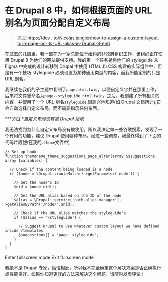 # 在 Drupal 8 中，如何根据页面的 URL 别名为页面分配自定义布局

> 原文:[https://dev . to/Nicolas jengler/how-to-assign-a-custom-layout-to-a-page-on-its-URL-alias-in-Drupal-8-en6](https://dev.to/nicolasjengler/how-to-assign-a-custom-layout-to-a-page-according-to-its-url-alias-in-drupal-8-en6)

在过去的几周里，我一直在为一家总部位于纽约的非政府组织工作，该组织正在使用 Drupal 8 为他们的网站提供支持。我的第一个任务是将他们的 styleguide 从 Figma 中完成的设计转移到 Drupal 中使用 HTML 和 CSS 构建的实际组件中，但是有一个技巧:styleguide 必须设置为某种通用类型的内容，而我所能定制的只是 URL 别名。

我继续在我们的子主题中复制了`page.html.twig`，以便自定义它并在那里工作，后来将文件重命名为`page--styleguide.html.twig`。之后，我创建了所有相关的内容，并使用了一个 URL 别名`styleguide`,很高兴地知道(如 Drupal 文档所述),它会自动选择自定义布局，而不需要指示任何东西。

***旁白:**自定义布局没有被 Drupal 拾取*

我无法找到为什么自定义布局没有被使用，所以我决定做一些谷歌搜索，发现了一个有用的功能，建议 Drupal 使用哪种布局。经过一些调整，我最终得到了下面的代码片段(放在我的`.theme`文件中)

```
// Set up hook
function themename_theme_suggestions_page_alter(array &$suggestions, array $variables) {

  // Check if the content being loaded is a node
  if ($node = \Drupal::routeMatch()->getParameter('node')) {

    // Get the node's ID
    $nid = $node->id();

    // Get the URL alias based on the ID of the node
    $alias = \Drupal::service('path.alias_manager')->getAliasByPath('/node/'.$nid);

    // Check if the URL alias matches the styleguide's
    if ($alias == '/styleguide') {

      // Suggest Drupal to use whatever custom layout we have defined inside /templates
      $suggestions[] = 'page__styleguide';
    }
  }
} 
```

Enter fullscreen mode Exit fullscreen mode

我绝不是 Drupal 专家，恰恰相反，所以我不完全确定这个解决方案是否正确执行或性能良好。如果你知道更好的方法来解决这个问题，请随时发表评论！